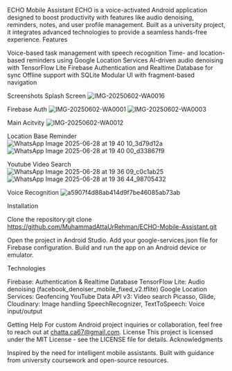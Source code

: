 ECHO Mobile Assistant
ECHO is a voice-activated Android application designed to boost productivity with features like audio denoising, reminders, notes, and user profile management. Built as a university project, it integrates advanced technologies to provide a seamless hands-free experience.
Features

Voice-based task management with speech recognition
Time- and location-based reminders using Google Location Services
AI-driven audio denoising with TensorFlow Lite
Firebase Authentication and Realtime Database for sync
Offline support with SQLite
Modular UI with fragment-based navigation

Screenshots
Splash Screen
![IMG-20250602-WA0016](https://github.com/user-attachments/assets/78816d89-a466-436b-958e-4db654b85283)

Firebase Auth
![IMG-20250602-WA0001](https://github.com/user-attachments/assets/c868ceb2-ba9f-43e0-b405-ac1c1a1d5b0f)
![IMG-20250602-WA0003](https://github.com/user-attachments/assets/6870a128-4b9c-4844-beb7-ccb0635bd602)

Main Acitvity
![IMG-20250602-WA0012](https://github.com/user-attachments/assets/0d28d617-2006-4bf3-8451-271b3b3d2c56)

Location Base Reminder
![WhatsApp Image 2025-06-28 at 19 40 10_3d79d12a](https://github.com/user-attachments/assets/fdb3fe2e-74be-4528-8e40-567d13decf55)
![WhatsApp Image 2025-06-28 at 19 40 00_d33867f9](https://github.com/user-attachments/assets/4319905d-759f-4da7-8375-8fcb5386530a)

Youtube Video Search
![WhatsApp Image 2025-06-28 at 19 36 09_c0c1ab25](https://github.com/user-attachments/assets/59be5e80-882e-414a-b654-88fec9cea0fe)
![WhatsApp Image 2025-06-28 at 19 36 44_98705432](https://github.com/user-attachments/assets/a0f48fd1-6458-4170-964f-a007a7a77588)

Voice Recognition
![a5907f4d88ab414d9f7be46085ab73ab](https://github.com/user-attachments/assets/5502782d-8f49-4a10-a31e-745b9644c39d)


Installation

Clone the repository:git clone https://github.com/MuhammadAttaUrRehman/ECHO-Mobile-Assistant.git


Open the project in Android Studio.
Add your google-services.json file for Firebase configuration.
Build and run the app on an Android device or emulator.

Technologies

Firebase: Authentication & Realtime Database
TensorFlow Lite: Audio denoising (facebook_denoiser_mobile_fixed_v2.tflite)
Google Location Services: Geofencing
YouTube Data API v3: Video search
Picasso, Glide, Cloudinary: Image handling
SpeechRecognizer, TextToSpeech: Voice input/output

Getting Help
For custom Android project inquiries or collaboration, feel free to reach out at chatta.ca67@gmail.com.
License
This project is licensed under the MIT License - see the LICENSE file for details.
Acknowledgments

Inspired by the need for intelligent mobile assistants.
Built with guidance from university coursework and open-source resources.
